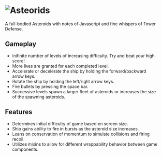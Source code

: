 # ![Asteorids](http://raw.github.com/gmkohler/asteroids/gh-pages/assets/asteroids-logo-readme.png)
A full-bodied Asteroids with notes of Javascript and fine whispers of Tower Defense.

## Gameplay
  - Inifinite number of levels of increasing difficulty. Try and beat your high score!
  - More lives are granted for each completed level.
  - Accelerate or decelerate the ship by holding the forward/backward arrow keys.
  - Rotate the ship by holding the left/right arrow keys.
  - Fire bullets by pressing the space bar.
  - Successive levels spawn a larger fleet of asteroids or increases the size of the spawning asteroids.
 
## Features
  - Determines initial difficulty of game based on screen size.
  - Ship gains ability to fire in bursts as the asteroid size increases.
  - Leans on conservation of momentum to simulate collisions and firing recoil.
  - Utilizes mixins to allow for different wrappability behavior between game components.
  




